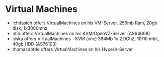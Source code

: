 # Virtual Machines

 * ichdasich offers VirtualMachines on his VM-Server. 256mb Ram, 20gb disk, 1x3000mhz
 * otih offers VirtualMachines on his KVM/OpenVZ-Server (AS64608)
 * siska offers VirtualMachines - KVM (vnc) 384Mb 1x 2.9GhZ, 10/10 mbit, 40gb HDD (AS76103)
 * thomasdotde offers VirtualMachines on his HyperV-Server